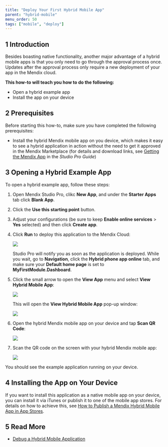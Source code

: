 ```yaml
---
title: "Deploy Your First Hybrid Mobile App"
parent: "hybrid-mobile"
menu_order: 50
tags: ["mobile", "deploy"]
---
```


## 1 Introduction

Besides boasting native functionality, another major advantage of a hybrid mobile apps is that you only need to go through the approval process once. Updates after the approval process only require a new deployment of your app in the Mendix cloud.

**This how-to will teach you how to do the following:**

* Open a hybrid example app
* Install the app on your device

## 2 Prerequisites

Before starting this how-to, make sure you have completed the following prerequisites:

* Install the hybrid Mendix mobile app on you device, which makes it easy to see a hybrid application in action without the need to get it approved in the Mendix Marketplace (for details and download links, see [Getting the Mendix App](/refguide8/getting-the-mendix-app) in the *Studio Pro Guide*)

## 3 Opening a Hybrid Example App

To open a hybrid example app, follow these steps:

1. Open Mendix Studio Pro, clikc **New App**, and under the **Starter Apps** tab click **Blank App**.
2. Click the **Use this starting point** button.
3. Adjust your configurations (be sure to keep **Enable online services** > **Yes** selected) and then click **Create app**.
4. Click **Run** to deploy this application to the Mendix Cloud:

    ![](attachments/18448692/18581186.png) 

    Studio Pro will notify you as soon as the application is deployed. While you wait, go to **Navigation**, click the **Hybrid phone app online** tab, and make sure your **Default home page** is set to **MyFirstModule.Dashboard**.
5. Click the small arrow to open the **View App** menu and select **View Hybrid Mobile App**:

    ![](attachments/18448692/18581185.png) 

    This will open the **View Hybrid Mobile App** pop-up window:

    ![](attachments/18448692/18581184.png)

6. Open the hybrid Mendix mobile app on your device and tap **Scan QR Code**:

    ![](attachments/18448692/18581190.png)

7. Scan the QR code on the screen with your hybrid Mendix mobile app:

    ![](attachments/18448692/18581189.png)

You should see the example application running on your device.

## 4 Installing the App on Your Device

If you want to install this application as a native mobile app on your device, you can install it via iTunes or publish it to one of the mobile app stores. For details on how to achieve this, see [How to Publish a Mendix Hybrid Mobile App in App Stores](publishing-a-mendix-hybrid-mobile-app-in-mobile-app-stores).

## 5 Read More

* [Debug a Hybrid Mobile Application](/howto8/monitoring-troubleshooting/debug-a-hybrid-mobile-application)
